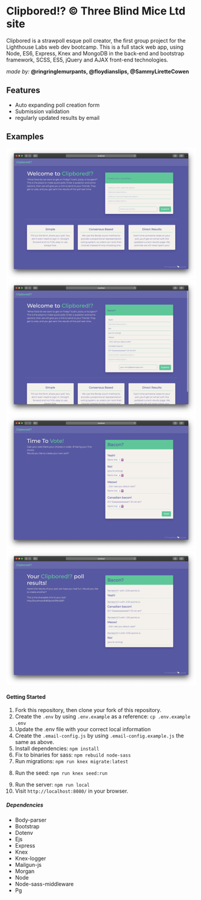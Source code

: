 # Clipbored!? © Three Blind Mice Ltd site

Clipbored is a strawpoll esque poll creator, the first group project for the Lighthouse Labs web dev bootcamp. This is a full stack web app, using Node, ES6, Express, Knex and MongoDB in the back-end and bootstrap framework, SCSS, ES5, jQuery and AJAX front-end technologies.

*made by:* **@ringringlemurpants, @floydianslips, @SammyLiretteCowen**

## Features

- Auto expanding poll creation form
- Submission validation
- regularly updated results by email

## Examples

![Home](readme_screens/home.png)
![Home-filled](readme_screens/home-filled.png)
![Vote](readme_screens/vote.png)
![Results](readme_screens/results.png)

#### Getting Started

1. Fork this repository, then clone your fork of this repository.
2. Create the `.env` by using `.env.example` as a reference: `cp .env.example .env`
3. Update the .env file with your correct local information
4. Create the `.email-config.js` by using `.email-config.example.js` the same as above.
5. Install dependencies: `npm install`
6. Fix to binaries for sass: `npm rebuild node-sass`
7. Run migrations: `npm run knex migrate:latest`
  <!-- - Check the migrations folder to see what gets created in the DB -->
8. Run the seed: `npm run knex seed:run`
  <!-- - Check the seeds file to see what gets seeded in the DB -->
9. Run the server: `npm run local`
10. Visit `http://localhost:8080/` in your browser.

##### Dependencies

- Body-parser
- Bootstrap
- Dotenv
- Ejs
- Express
- Knex
- Knex-logger
- Mailgun-js
- Morgan
- Node
- Node-sass-middleware
- Pg
